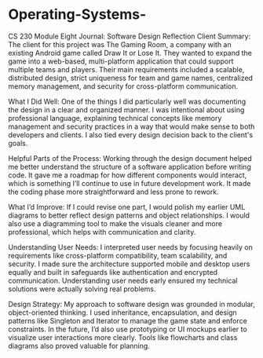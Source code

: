 # Operating-Systems-

CS 230 Module Eight Journal: Software Design Reflection
Client Summary:
The client for this project was The Gaming Room, a company with an existing Android game called Draw It or Lose It. They wanted to expand the game into a web-based, multi-platform application that could support multiple teams and players. Their main requirements included a scalable, distributed design, strict uniqueness for team and game names, centralized memory management, and security for cross-platform communication.

What I Did Well:
One of the things I did particularly well was documenting the design in a clear and organized manner. I was intentional about using professional language, explaining technical concepts like memory management and security practices in a way that would make sense to both developers and clients. I also tied every design decision back to the client's goals.

Helpful Parts of the Process:
Working through the design document helped me better understand the structure of a software application before writing code. It gave me a roadmap for how different components would interact, which is something I’ll continue to use in future development work. It made the coding phase more straightforward and less prone to rework.

What I’d Improve:
If I could revise one part, I would polish my earlier UML diagrams to better reflect design patterns and object relationships. I would also use a diagramming tool to make the visuals cleaner and more professional, which helps with communication and clarity.

Understanding User Needs:
I interpreted user needs by focusing heavily on requirements like cross-platform compatibility, team scalability, and security. I made sure the architecture supported mobile and desktop users equally and built in safeguards like authentication and encrypted communication. Understanding user needs early ensured my technical solutions were actually solving real problems.

Design Strategy:
My approach to software design was grounded in modular, object-oriented thinking. I used inheritance, encapsulation, and design patterns like Singleton and Iterator to manage the game state and enforce constraints. In the future, I’d also use prototyping or UI mockups earlier to visualize user interactions more clearly. Tools like flowcharts and class diagrams also proved valuable for planning.
